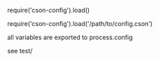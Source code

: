 require('cson-config').load()

require('cson-config').load('/path/to/config.cson')

all variables are exported to process.config

see test/